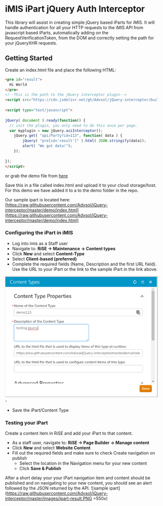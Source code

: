 # iMIS iPart jQuery Auth Interceptor

This library will assist in creating simple jQuery based iParts for iMIS.  It will handle authentication for all your HTTP requests to the iMIS API from javascript based iParts, automatically adding on the RequestVerificationToken, from the DOM and correctly setting the path for your jQueryXHR requests.

## Getting Started
Create an index.html file and place the following HTML:
```html
<pre id="result">
  Hi World
</pre>
<!--This is the path to the jQuery interceptor plugin-->
<script src="https://cdn.jsdelivr.net/gh/Advsol/jQuery-interceptor/build/asi-interceptor.min.js" polyfill></script>

<script type="text/javascript">

jQuery( document ).ready(function() {
  // init the plugin, you only need to do this once per page.
  var myplugin = new jQuery.asiInterceptor();
    jQuery.get( "api/Party?id=113", function( data ) {
        jQuery( "pre[id='result']" ).html( JSON.stringify(data));
        alert( "We got data!");
    });

});
</script>
```
or grab the demo file from [here](https://github.com/Advsol/jQuery-interceptor/blob/master/demo/index.html)

Save this in a file called index.html and upload it to your cloud storage/host.  For this demo we have added it to a to the demo folder in the repo.

Our sample ipart is located here:
[https://raw.githubusercontent.com/Advsol/jQuery-interceptor/master/demo/index.html](https://raw.githubusercontent.com/Advsol/jQuery-interceptor/master/demo/index.html)

### Configuring the iPart in iMIS

 - Log into imis as a Staff user
 - Navigate to: **RiSE -> Maintenance -> Content types**
 - Click **New** and select **Content-Type**
 - Select **Client-based (preferred)**
 - Complete the required fields (Name, Description and the first URL field). Use the URL to your iPart or the link to the sample iPart in the link above.
 
![content type screen shot](https://raw.githubusercontent.com/Advsol/jQuery-interceptor/master/images/content-type.PNG)
	 - 
 - Save the iPart/Content Type

### Testing your iPart

Create a content item in RiSE and add your iPart to that content.

 - As a staff user, navigate to: **RiSE -> Page Builder -> Manage content**
 - Click **New** and select **Website Content**
 - Fill out the required fields and make sure to check Create navigation on publish
	 - Select the location in the Navigation menu for your new content
	 - Click **Save & Publish**
	 
After a short delay your  your iPart navigation item and content should be published and on navigating to your new content, you should see an alert followed by the JSON returned by the API.
![sample ipart](https://raw.githubusercontent.com/Advsol/jQuery-interceptor/master/images/ipart-result.PNG =550x)
